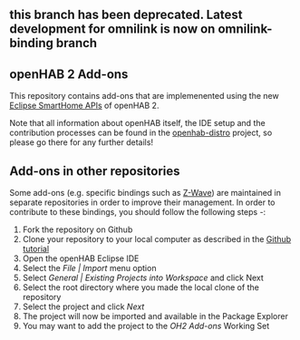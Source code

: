 ## this branch has been deprecated.  Latest development for omnilink is now on omnilink-binding branch

## openHAB 2 Add-ons

This repository contains add-ons that are implemenented using the new [Eclipse SmartHome APIs](https://www.eclipse.org/smarthome/documentation/development/bindings/how-to.html) of openHAB 2.

Note that all information about openHAB itself, the IDE setup and the contribution processes can be found in the [openhab-distro](https://github.com/openhab/openhab-distro) project, so please go there for any further details!

## Add-ons in other repositories
Some add-ons (e.g. specific bindings such as [Z-Wave](https://github.com/openhab/org.openhab.binding.zwave)) are maintained in separate repositories in order to improve their management. In order to contribute to these bindings, you should follow the following steps -:

1. Fork the repository on Github
2. Clone your repository to your local computer as described in the [Github tutorial](https://help.github.com/articles/cloning-a-repository/)
3. Open the openHAB Eclipse IDE
4. Select the *File | Import* menu option
5. Select *General | Existing Projects into Workspace* and click Next
6. Select the root directory where you made the local clone of the repository
7. Select the project and click *Next*
8. The project will now be imported and available in the Package Explorer
9. You may want to add the project to the *OH2 Add-ons* Working Set
